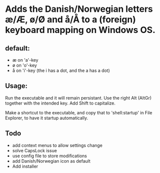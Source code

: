 # Adds the Danish/Norwegian letters æ/Æ, ø/Ø and å/Å to a (foreign) keyboard mapping on Windows OS.
## default: 
  - æ on 'a'-key
  - ø on 'o'-key
  - å on 'i'-key (the i has a dot, and the a has a dot)
## Usage:
Run the executable and it will remain persistant.
Use the right Alt (AltGr) together with the intended key. Add Shift to capitalize.

Make a shortcut to the executable, and copy that to 'shell:startup' in File Explorer, to have it startup automatically.
## Todo
- add context menus to allow settings change
- solve CapsLock issue
- use config file to store modifications
- add Danish/Norwegian icon as default
- Add installer
